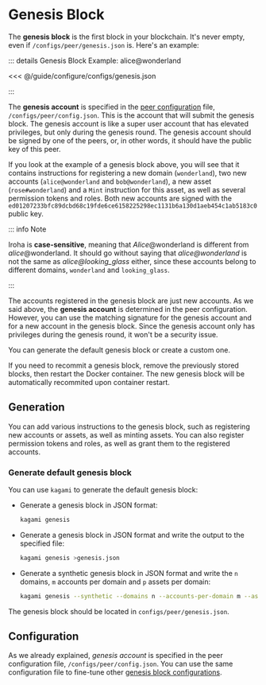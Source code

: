 # Genesis Block

The **genesis block** is the first block in your blockchain. It's never
empty, even if `/configs/peer/genesis.json` is. Here's an example:

::: details Genesis Block Example: alice@wonderland

<<< @/guide/configure/configs/genesis.json

:::

The **genesis account** is specified in the
[peer configuration](./peer-configuration.md#genesis) file,
`/configs/peer/config.json`. This is the account that will submit the
genesis block. The genesis account is like a super user account that has
elevated privileges, but only during the genesis round. The genesis account
should be signed by one of the peers, or, in other words, it should have
the public key of this peer.

If you look at the example of a genesis block above, you will see that it
contains instructions for registering a new domain (`wonderland`), two new
accounts (`alice@wonderland` and `bob@wonderland`), a new asset
(`rose#wonderland`) and a `Mint` instruction for this asset, as well as
several permission tokens and roles. Both new accounts are signed with the
`ed01207233bfc89dcbd68c19fde6ce6158225298ec1131b6a130d1aeb454c1ab5183c0`
public key.

::: info Note

Iroha is **case-sensitive**, meaning that _Alice_@wonderland is different
from _alice_@wonderland. It should go without saying that
_alice@wonderland_ is not the same as _alice@looking_glass_ either, since
these accounts belong to different domains, `wonderland` and
`looking_glass`.

:::

The accounts registered in the genesis block are just new accounts. As we
said above, the **genesis account** is determined in the peer
configuration. However, you can use the matching signature for the genesis
account and for a new account in the genesis block. Since the genesis
account only has privileges during the genesis round, it won't be a
security issue.

You can generate the default genesis block or create a custom one.

If you need to recommit a genesis block, remove the previously stored
blocks, then restart the Docker container. The new genesis block will be
automatically recommited upon container restart.

## Generation

You can add various instructions to the genesis block, such as registering
new accounts or assets, as well as minting assets. You can also register permission
tokens and roles, as well as grant them to the registered accounts.

### Generate default genesis block

You can use `kagami` to generate the default genesis block:

- Generate a genesis block in JSON format:

  ```bash
  kagami genesis
  ```

- Generate a genesis block in JSON format and write the output to the
  specified file:

  ```bash
  kagami genesis >genesis.json
  ```

- Generate a synthetic genesis block in JSON format and write the `n`
  domains, `m` accounts per domain and `p` assets per domain:

  ```bash
  kagami genesis --synthetic --domains n --accounts-per-domain m --assets-per-domain p
  ```

The genesis block should be located in `configs/peer/genesis.json`.

## Configuration

As we already explained, _genesis account_ is specified in the peer
configuration file, `/configs/peer/config.json`. You can use the same
configuration file to fine-tune other
[genesis block configurations](./peer-configuration.md#genesis).
